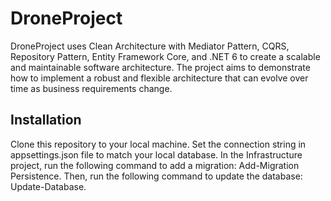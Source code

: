 # DroneProject
DroneProject uses Clean Architecture with Mediator Pattern, CQRS, Repository Pattern, Entity Framework Core, and .NET 6 to create a scalable and maintainable software architecture. The project aims to demonstrate how to implement a robust and flexible architecture that can evolve over time as business requirements change.

## Installation
Clone this repository to your local machine.
Set the connection string in appsettings.json file to match your local database.
In the Infrastructure project, run the following command to add a migration: Add-Migration Persistence.
Then, run the following command to update the database: Update-Database.
